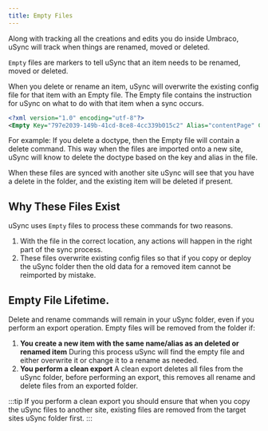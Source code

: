 ```yaml
---
title: Empty Files
---
```


Along with tracking all the creations and edits you do inside Umbraco, uSync will track when things are renamed, moved or deleted. 

`Empty` files are markers to tell uSync that an item needs to be renamed, moved or deleted.

When you delete or rename an item, uSync will overwrite the existing config file for that item with an Empty file. 
The Empty file contains the instruction for uSync on what to do with that item when a sync occurs. 

``` xml title='Example Empty file contents'
<?xml version="1.0" encoding="utf-8"?>
<Empty Key="797e2039-149b-41cd-8ce8-4cc339b015c2" Alias="contentPage" Change="Delete" />
```

For example:
If you delete a doctype, then the Empty file will contain a delete command. This way when the files are imported onto a new site, uSync will know to delete the doctype based on the key and alias in the file.

When these files are synced with another site uSync will see that you have a delete in the folder, and the existing item will be deleted if present. 


## Why These Files Exist
uSync uses `Empty` files to process these commands for two reasons. 

1. With the file in the correct location, any actions will happen in the right part of the sync process.
2. These files overwrite existing config files so that if you copy or deploy the uSync folder then the old data for a removed item cannot be reimported by mistake. 

## Empty File Lifetime.
Delete and rename commands will remain in your uSync folder, even if you perform an export operation. 
Empty files will be removed from the folder if:

1. **You create a new item with the same name/alias as an deleted or renamed item** 
   During this process uSync will find the empty file and either overwrite it or change it to a rename as needed.
2. **You perform a clean export** 
   A clean export deletes all files from the uSync folder, before performing an export, this removes all rename and delete files from an exported folder. 

:::tip
   If you perform a clean export you should ensure that when you copy the uSync files to another site, existing files are removed from the target sites uSync folder first.
:::
